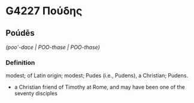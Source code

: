 # G4227 Πούδης

## Poúdēs

_(poo'-dace | POO-thase | POO-thase)_

### Definition

modest; of Latin origin; modest; Pudes (i.e., Pudens), a Christian; Pudens.

- a Christian friend of Timothy at Rome, and may have been one of the seventy disciples


